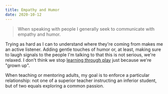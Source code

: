 ```yaml
---
title: Empathy and Humor
date: 2020-10-12
---
```


> When speaking with people I generally seek to communicate with empathy and humor.

Trying as hard as I can to understand where they're coming from makes me an active listener. Adding gentle touches of humor or, at least, making sure to laugh signals to the people I'm talking to that this is not serious, we're relaxed. I don't think we stop [learning through play][learningthroughplay] just because we're "grown up".

When teaching or mentoring adults, my goal is to enforce a particular relationship: not one of a superior teacher instructing an inferior student, but of two equals exploring a common passion.

[learningthroughplay]: https://en.wikipedia.org/wiki/Learning_through_play
